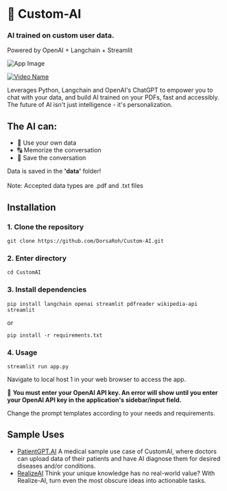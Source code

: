 # 🧠 Custom-AI

### AI trained on **custom** user data.
Powered by OpenAI + Langchain + Streamlit

![App Image](https://github.com/DorsaRoh/CustomAI/blob/main/content/app.png)

[![Video Name](https://img.youtube.com/vi/qhgamzZxZq4/maxresdefault.jpg)](https://youtu.be/qhgamzZxZq4)

Leverages Python, Langchain and OpenAI's ChatGPT to empower you to chat with your data, and build AI trained on your PDFs, fast and accessibly. The future of AI isn't just intelligence - it's personalization.

## The AI can:
- 📁 Use your own data
- 🔠 Memorize the conversation
- 💬 Save the conversation

Data is saved in the **'data'** folder! 
<br></br>
Note: Accepted data types are .pdf and .txt files

## Installation

### 1. Clone the repository
```shell
git clone https://github.com/DorsaRoh/Custom-AI.git
```

### 2. Enter directory
```shell
cd CustomAI
```

### 3. Install dependencies

```shell
pip install langchain openai streamlit pdfreader wikipedia-api streamlit
```
or
```shell
pip install -r requirements.txt
```

### 4. Usage
 
```shell
streamlit run app.py
```
Navigate to local host 1 in your web browser to access the app.

🚨 **You must enter your OpenAI API key. An error will show until you enter your OpenAI API key in the application's sidebar/input field.**

Change the prompt templates according to your needs and requirements.

 ## Sample Uses
- [PatientGPT.AI](https://github.com/DorsaRoh/Custom-AI/tree/main/PatientGPT.AI) A medical sample use case of CustomAI, where doctors can upload data of their patients and have AI diagnose them for desired diseases and/or conditions.
- [RealizeAI](https://github.com/DorsaRoh/Custom-AI/tree/main/RealizeAI)
Think your unique knowledge has no real-world value? With Realize-AI, turn even the most obscure ideas into actionable tasks.
